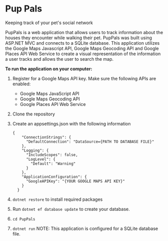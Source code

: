 # Pup Pals
Keeping track of your pet's social network

PupPals is a web application that allows users to track information about the houses they encounter while walking their pet. PupPals was built using ASP.NET MVC and connects to a SQLite database. This application utilizes the Google Maps Javascript API, Google Maps Geocoding API and Google Places API Web Service to create a visual representation of the information a user tracks and allows the user to search the map.

<strong> To run the application on your computer: </strong>
1. Register for a Google Maps API key. Make sure the following APIs are enabled:
    * Google Maps JavaScript API
    * Google Maps Geocoding API
    * Google Places API Web Service
    
2. Clone the repository
3. Create an appsettings.json with the following information
    ```
    {
        "ConnectionStrings": {
          "DefaultConnection": "DataSource={PATH TO DATABASE FILE}"
        },
        "Logging": {
          "IncludeScopes": false,
          "LogLevel": {
            "Default": "Warning"
          }
        },
        "ApplicationConfiguration": {
          "GoogleAPIKey": "{YOUR GOOGLE MAPS API KEY}"
        }
      }
    ```
 4. `dotnet restore` to install required packages
 5. Run `dotnet ef database update` to create your database. <br>
 6. `cd PupPals`
 7. `dotnet run`
 NOTE: This application is configured for a SQLite database file.
    
